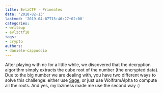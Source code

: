```yaml
---
title: EvlzCTF - Primeates
date: '2018-02-13'
lastmod: '2019-04-07T13:46:27+02:00'
categories:
- writeup
- evlzctf18
tags:
- crypto
authors:
- daniele-cappuccio
---
```


After playing with nc for a little while, we discovered that the decryption algorithm simply extracts the cube root of the number (the encrypted data). Due to the big number we are dealing with, you have two different ways to solve this challenge: either use [Sage](http://www.sagemath.org/),
or just use WolframAlpha to compute all the roots. And yes, my laziness made me use the second way :)
